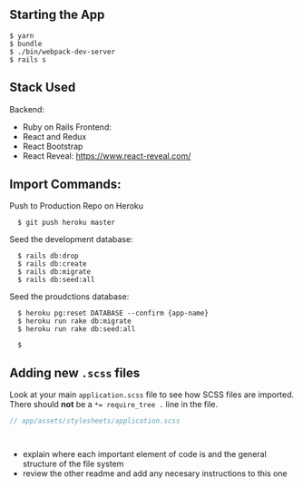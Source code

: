 ## Starting the App

```
$ yarn
$ bundle
$ ./bin/webpack-dev-server
$ rails s
```

## Stack Used

Backend: 
  - Ruby on Rails
Frontend: 
  - React and Redux
  - React Bootstrap
  - React Reveal: https://www.react-reveal.com/

## Import Commands:
Push to Production Repo on Heroku 
```
  $ git push heroku master
```
Seed the development database:
```
  $ rails db:drop
  $ rails db:create
  $ rails db:migrate
  $ rails db:seed:all
```
Seed the proudctions database:
```
  $ heroku pg:reset DATABASE --confirm {app-name}
  $ heroku run rake db:migrate
  $ heroku run rake db:seed:all
```


```
  $ 
```


## Adding new `.scss` files

Look at your main `application.scss` file to see how SCSS files are imported. There should **not** be a `*= require_tree .` line in the file.

```scss
// app/assets/stylesheets/application.scss




```
- explain where each important element of code is and the general structure of the file system
- review the other readme and add any necesary instructions to this one
```
